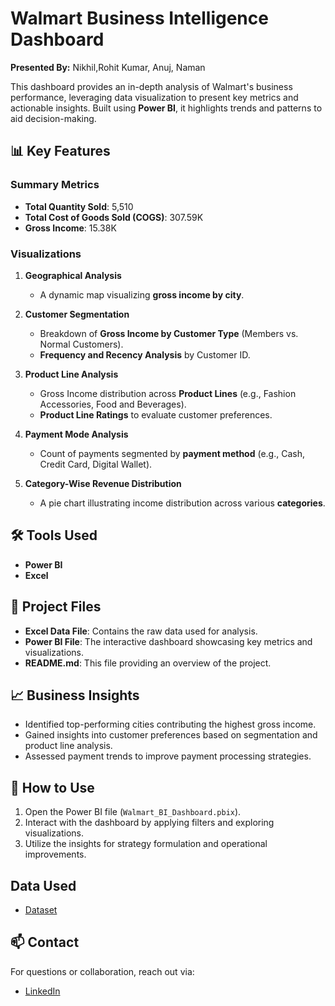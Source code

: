 # Walmart Business Intelligence Dashboard  

**Presented By:**  Nikhil,Rohit Kumar, Anuj, Naman  

This dashboard provides an in-depth analysis of Walmart's business performance, leveraging data visualization to present key metrics and actionable insights. Built using **Power BI**, it highlights trends and patterns to aid decision-making.  

## 📊 Key Features  

### **Summary Metrics**  
- **Total Quantity Sold**: 5,510  
- **Total Cost of Goods Sold (COGS)**: 307.59K  
- **Gross Income**: 15.38K  

### **Visualizations**  
1. **Geographical Analysis**  
   - A dynamic map visualizing **gross income by city**.  

2. **Customer Segmentation**  
   - Breakdown of **Gross Income by Customer Type** (Members vs. Normal Customers).  
   - **Frequency and Recency Analysis** by Customer ID.  

3. **Product Line Analysis**  
   - Gross Income distribution across **Product Lines** (e.g., Fashion Accessories, Food and Beverages).  
   - **Product Line Ratings** to evaluate customer preferences.  

4. **Payment Mode Analysis**  
   - Count of payments segmented by **payment method** (e.g., Cash, Credit Card, Digital Wallet).  

5. **Category-Wise Revenue Distribution**  
   - A pie chart illustrating income distribution across various **categories**.  

## 🛠️ Tools Used  
- **Power BI**  
- **Excel**  

## 📂 Project Files  
- **Excel Data File**: Contains the raw data used for analysis.  
- **Power BI File**: The interactive dashboard showcasing key metrics and visualizations.  
- **README.md**: This file providing an overview of the project.  

## 📈 Business Insights  
- Identified top-performing cities contributing the highest gross income.  
- Gained insights into customer preferences based on segmentation and product line analysis.  
- Assessed payment trends to improve payment processing strategies.  

## 🚀 How to Use  
1. Open the Power BI file (`Walmart_BI_Dashboard.pbix`).  
2. Interact with the dashboard by applying filters and exploring visualizations.  
3. Utilize the insights for strategy formulation and operational improvements.  

## Data Used  
- <a href="https://github.com/NikhilChoudhary-93/Walmart-Data-Dashboard/blob/main/Updated_Walmart_Dataset_with_Customer_ID.csv">Dataset</a>

## 📫 Contact  
For questions or collaboration, reach out via:  
- [LinkedIn](https://www.linkedin.com/in/nikhil-choudhary-6163a8263/)  
